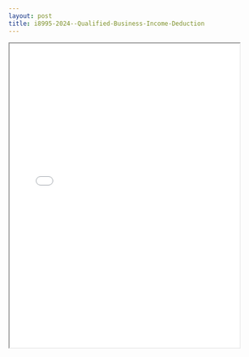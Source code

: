 ```yaml
---
layout: post
title: i8995-2024--Qualified-Business-Income-Deduction
---
```


<div class="pdf-container">
<iframe src="/ea//_pdf-2-md/i8995-2024--Qualified-Business-Income-Deduction.pdf" height="600" width="90%" allowFullScreen="true"></iframe>
</div>

